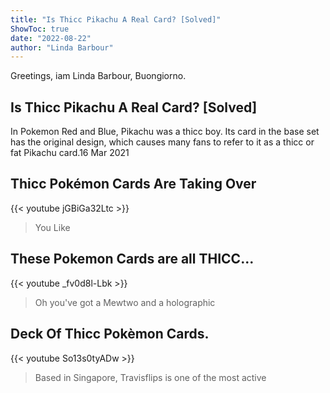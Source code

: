 ```yaml
---
title: "Is Thicc Pikachu A Real Card? [Solved]"
ShowToc: true 
date: "2022-08-22"
author: "Linda Barbour" 
---
```


Greetings, iam Linda Barbour, Buongiorno.
## Is Thicc Pikachu A Real Card? [Solved]
In Pokemon Red and Blue, Pikachu was a thicc boy. Its card in the base set has the original design, which causes many fans to refer to it as a thicc or fat Pikachu card.16 Mar 2021

## Thicc Pokémon Cards Are Taking Over
{{< youtube jGBiGa32Ltc >}}
>You Like 

## These Pokemon Cards are all THICC...
{{< youtube _fv0d8l-Lbk >}}
>Oh you've got a Mewtwo and a holographic 

## Deck Of Thicc Pokèmon Cards.
{{< youtube So13s0tyADw >}}
>Based in Singapore, Travisflips is one of the most active 

